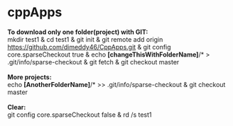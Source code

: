 # cppApps

<b>To download only one folder(project) with GIT:</b><br>
mkdir test1 & cd test1 & git init & git remote add origin https://github.com/dimeddy46/CppApps.git & git config core.sparseCheckout true & echo <b>[changeThisWithFolderName]</b>/* > .git/info/sparse-checkout & git fetch & git checkout master
<br><br>
<b>More projects:</b><br>
echo <b>[AnotherFolderName]</b>/* >> .git/info/sparse-checkout & git checkout master<br><br>
<b>Clear:</b><br> git config core.sparseCheckout false & rd /s test1
